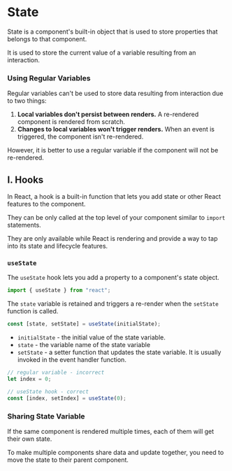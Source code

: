 # **State**

State is a component's built-in object that is used to store properties that belongs to that component.

It is used to store the current value of a variable resulting from an interaction.

### **Using Regular Variables**

Regular variables can't be used to store data resulting from interaction due to two things:

1. **Local variables don't persist between renders.** A re-rendered component is rendered from scratch.
2. **Changes to local variables won't trigger renders.** When an event is triggered, the component isn't re-rendered.

However, it is better to use a regular variable if the component will not be re-rendered.

## **I. Hooks**

In React, a hook is a built-in function that lets you add state or other React features to the component.

They can be only called at the top level of your component similar to `import` statements.

They are only available while React is rendering and provide a way to tap into its state and lifecycle features.

### **`useState`**

The `useState` hook lets you add a property to a component's state object.

```jsx
import { useState } from "react";
```

The `state` variable is retained and triggers a re-render when the `setState` function is called.

```jsx
const [state, setState] = useState(initialState);
```

- `initialState` - the initial value of the state variable.
- `state` - the variable name of the state variable
- `setState` - a setter function that updates the state variable. It is usually invoked in the event handler function.

```jsx
// regular variable - incorrect
let index = 0;

// useState hook - correct
const [index, setIndex] = useState(0);
```

### **Sharing State Variable**

If the same component is rendered multiple times, each of them will get their own state.

To make multiple components share data and update together, you need to move the state to their parent component.
